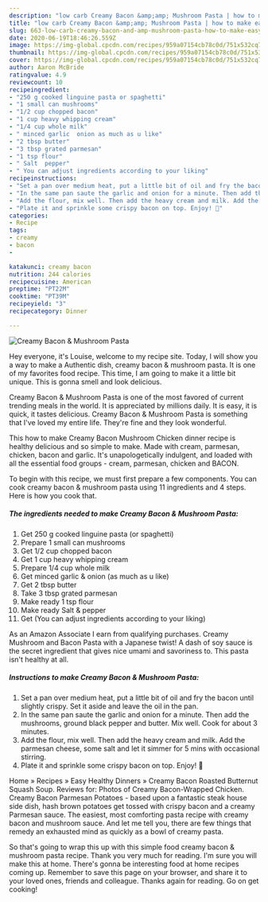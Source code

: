 ```yaml
---
description: "low carb Creamy Bacon &amp;amp; Mushroom Pasta | how to make easy Creamy Bacon &amp;amp; Mushroom Pasta"
title: "low carb Creamy Bacon &amp;amp; Mushroom Pasta | how to make easy Creamy Bacon &amp;amp; Mushroom Pasta"
slug: 663-low-carb-creamy-bacon-and-amp-mushroom-pasta-how-to-make-easy-creamy-bacon-and-amp-mushroom-pasta
date: 2020-06-19T18:46:26.559Z
image: https://img-global.cpcdn.com/recipes/959a07154cb78c0d/751x532cq70/creamy-bacon-mushroom-pasta-recipe-main-photo.jpg
thumbnail: https://img-global.cpcdn.com/recipes/959a07154cb78c0d/751x532cq70/creamy-bacon-mushroom-pasta-recipe-main-photo.jpg
cover: https://img-global.cpcdn.com/recipes/959a07154cb78c0d/751x532cq70/creamy-bacon-mushroom-pasta-recipe-main-photo.jpg
author: Aaron McBride
ratingvalue: 4.9
reviewcount: 10
recipeingredient:
- "250 g cooked linguine pasta or spaghetti"
- "1 small can mushrooms"
- "1/2 cup chopped bacon"
- "1 cup heavy whipping cream"
- "1/4 cup whole milk"
- " minced garlic  onion as much as u like"
- "2 tbsp butter"
- "3 tbsp grated parmesan"
- "1 tsp flour"
- " Salt  pepper"
- " You can adjust ingredients according to your liking"
recipeinstructions:
- "Set a pan over medium heat, put a little bit of oil and fry the bacon until slightly crispy. Set it aside and leave the oil in the pan."
- "In the same pan saute the garlic and onion for a minute. Then add the mushrooms, ground black pepper and butter. Mix well. Cook for about 3 minutes."
- "Add the flour, mix well. Then add the heavy cream and milk. Add the parmesan cheese, some salt and let it simmer for 5 mins with occasional stirring."
- "Plate it and sprinkle some crispy bacon on top. Enjoy! 🙂"
categories:
- Recipe
tags:
- creamy
- bacon
- 

katakunci: creamy bacon  
nutrition: 244 calories
recipecuisine: American
preptime: "PT22M"
cooktime: "PT39M"
recipeyield: "3"
recipecategory: Dinner

---
```



![Creamy Bacon &amp; Mushroom Pasta](https://img-global.cpcdn.com/recipes/959a07154cb78c0d/751x532cq70/creamy-bacon-mushroom-pasta-recipe-main-photo.jpg)

Hey everyone, it's Louise, welcome to my recipe site. Today, I will show you a way to make a Authentic dish, creamy bacon &amp; mushroom pasta. It is one of my favorites food recipe. This time, I am going to make it a little bit unique. This is gonna smell and look delicious.

Creamy Bacon &amp; Mushroom Pasta is one of the most favored of current trending meals in the world. It is appreciated by millions daily. It is easy, it is quick, it tastes delicious. Creamy Bacon &amp; Mushroom Pasta is something that I've loved my entire life. They're fine and they look wonderful.

This how to make Creamy Bacon Mushroom Chicken dinner recipe is healthy delicious and so simple to make. Made with cream, parmesan, chicken, bacon and garlic. It&#39;s unapologetically indulgent, and loaded with all the essential food groups - cream, parmesan, chicken and BACON.


To begin with this recipe, we must first prepare a few components. You can cook creamy bacon &amp; mushroom pasta using 11 ingredients and 4 steps. Here is how you cook that.

<!--inarticleads1-->

##### The ingredients needed to make Creamy Bacon &amp; Mushroom Pasta:

1. Get 250 g cooked linguine pasta (or spaghetti)
1. Prepare 1 small can mushrooms
1. Get 1/2 cup chopped bacon
1. Get 1 cup heavy whipping cream
1. Prepare 1/4 cup whole milk
1. Get  minced garlic &amp; onion (as much as u like)
1. Get 2 tbsp butter
1. Take 3 tbsp grated parmesan
1. Make ready 1 tsp flour
1. Make ready  Salt &amp; pepper
1. Get  (You can adjust ingredients according to your liking)


As an Amazon Associate I earn from qualifying purchases. Creamy Mushroom and Bacon Pasta with a Japanese twist! A dash of soy sauce is the secret ingredient that gives nice umami and savoriness to. This pasta isn&#39;t healthy at all. 

<!--inarticleads2-->

##### Instructions to make Creamy Bacon &amp; Mushroom Pasta:

1. Set a pan over medium heat, put a little bit of oil and fry the bacon until slightly crispy. Set it aside and leave the oil in the pan.
1. In the same pan saute the garlic and onion for a minute. Then add the mushrooms, ground black pepper and butter. Mix well. Cook for about 3 minutes.
1. Add the flour, mix well. Then add the heavy cream and milk. Add the parmesan cheese, some salt and let it simmer for 5 mins with occasional stirring.
1. Plate it and sprinkle some crispy bacon on top. Enjoy! 🙂


Home » Recipes » Easy Healthy Dinners » Creamy Bacon Roasted Butternut Squash Soup. Reviews for: Photos of Creamy Bacon-Wrapped Chicken. Creamy Bacon Parmesan Potatoes - based upon a fantastic steak house side dish, hash brown potatoes get tossed with crispy bacon and a creamy Parmesan sauce. The easiest, most comforting pasta recipe with creamy bacon and mushroom sauce. And let me tell you, there are few things that remedy an exhausted mind as quickly as a bowl of creamy pasta. 

So that's going to wrap this up with this simple food creamy bacon &amp; mushroom pasta recipe. Thank you very much for reading. I'm sure you will make this at home. There's gonna be interesting food at home recipes coming up. Remember to save this page on your browser, and share it to your loved ones, friends and colleague. Thanks again for reading. Go on get cooking!
